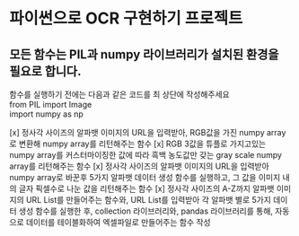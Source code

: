 # 파이썬으로 OCR 구현하기 프로젝트
## 모든 함수는 PIL과 numpy 라이브러리가 설치된 환경을 필요로 합니다.
함수를 실행하기 전에는 다음과 같은 코드를 최 상단에 작성해주세요  
from PIL import Image  
import numpy as np

[x] 정사각 사이즈의 알파뱃 이미지의 URL을 입력받아, RGB값을 가진 numpy array로 변환해 numpy array를 리턴해주는 함수
[x] RGB 3값을 튜플로 가지고있는 numpy array를 커스터마이징한 값에 따라 흑백 농도값만 갖는 gray scale numpy array를 리턴해주는 함수
[x] 정사각 사이즈의 알파뱃 이미지의 URL을 입력받아 numpy array로 바꾼후 5가지 알파뱃 데이터 생성 함수를 실행하고, 그 값을 이미지 내의 글자 픽셀수로 나눈 값을 리턴해주는 함수
[x] 정사각 사이즈의 A-Z까지 알파뱃 이미지의 URL List를 만들어주는 함수와, URL List를 입력받아 각 알파뱃 별로 5가지 데이터 생성 함수를 실행한 후, collection 라이브러리와, pandas 라이브러리를 통해, 자동으로 데이터를 테이블화하여 엑셀파일로 만들어주는 함수 작성 


